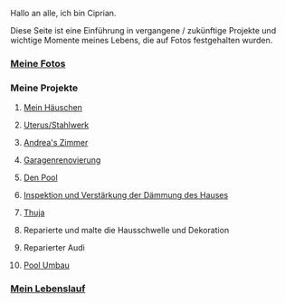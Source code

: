 
Hallo an alle, ich bin Ciprian.

Diese Seite ist eine Einführung in vergangene / zukünftige Projekte und wichtige Momente meines Lebens, die auf Fotos festgehalten wurden.

### [Meine Fotos](./photos/)


### Meine Projekte

1.  [Mein Häuschen](./projects/cabana/)
1.  [Uterus/Stahlwerk](./projects/uterus/)
1.  [Andrea's Zimmer](./projects/camera_andrea/)
1.  [Garagenrenovierung](./projects/renovare_garaj/)
1.  [Den Pool](./projects/piscina/)
1.  [Inspektion und Verstärkung der Dämmung des Hauses](./projects/renovare_casa/)
1.  [Thuja](./projects/taiat_tuia/)
 
1.  Reparierte und malte die Hausschwelle und Dekoration
1.  Reparierter Audi
1.  [Pool Umbau](./projects/schimbat_piscina/)

### [Mein Lebenslauf](./my-cv/)